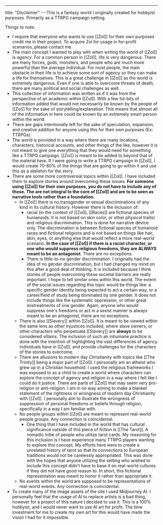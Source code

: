 ---
title: "Disclaimer"
---This is a fantasy world I originally created for hobbyist purposes. Primarily as a TTRPG campaign setting.

Things to note:
- I require that everyone who wants to use [[Zol]] for their own purposes credit me in their project. To acquire Zol for usage in for-profit scenarios, please contact me.
- The main concept I wanted to play with when writing the world of [[Zol]] is *agency*. For a common person in [[Zol]], life is very dangerous. There are many forces, gods, monsters, and people who are much more powerful than the average individual. For most people, the main obstacle in their life is to achieve some sort of agency so they can make a life for themselves. This is a great challenge in [[Zol]] as the world is extremely dangerous. Even if one is able to overcome threats of death, there are many political and social challenges as well.
- This collection of information was written as if it was from the perspective of an academic within [[Zol]]. With a few tid-bits of information added that would not necessarily be known by the people of [[Zol]] for the sake of storytelling/explanation. This means that almost all of the information in here could be known by an extremely smart person within the world.
- There are gaps intentionally left for the sake of speculation, expansion, and creative addition for anyone using this for their own purposes (Ex: TTRPGs).
- The world is provided in a way where there are many locations, characters, historical accounts, and other things of the like, however it is not meant to give one everything that they would need for something like a TTRPG campaign. [[Zol]] is meant to be added to beyond that of the material here. If I were going to write a TTRPG campaign in [[Zol]], I would create 70-80% of the things that are going to go within it and use this as a skeleton for the story.
- There are some more controversial topics within [[Zol]]. I have included them to explore stories around overcoming these issues. **For someone using [[Zol]] for their own purposes, you do not have to include any of these. The are not integral to the core of [[Zol]] and are to be seen as narrative tools rather than a foundation.**
	- In [[Zol]] there is no transgender or sexual discriminations of any kind in its cultural history. However there is the inclusion of:
		- racial (in the context of [[Zol]], [[Races]] are fictional species of humanoids. It is not based on skin color, or other physical traits) and religious discrimination. This is done for narrative device only. The discrimination is between fictional species of humanoid races and fictional religions and is not based on things like hair, skin, eyes, or anything else that would reflect a more real-world scenario. **In the case of [[Zol]] if there is a racist character, or one who would suppress religious freedoms, they are ALWAYS meant to be an antagonist**. There are no exceptions. 
		- There is little-to-no gender discrimination. I originally had the idea of no gender discrimination, but I had changed my mind on this after a good deal of thinking. It is included because I think stories of people overcoming these societal barriers are really important. I hope to tell similar ones within this world. The extent of the social issues regarding this topic would be things like: a specific gender identity being expected to act a certain way, or a career/field of study being dominated by one gender. It does not include things like the systematic oppression, or other great mistreatments of one gender. Again, anyone who would suppress one's freedoms or act in a sexist manner is always meant to be an antagonist, there are no exceptions.
	- There is also [[Slavery]] within [[Zol]]. It is meant to be viewed within the same lens as other injustices included, where slave owners, or other characters who perpetuate [[Slavery]] are **always** to be considered villains. The inclusion of such an inhumane practice is done with the intention of highlighting the vast differences of agency individuals have in [[Zol]], and provide challenges for the characters of the stories to overcome.
	- There are allusions to modern day Christianity with topics like [[The Trinity]] being a major part of [[Zol]]. I personally am an atheist who grew up in a Christian household. I used the religious frameworks I was exposed to as a child to create a world where characters can explore the concept of agency and religion in a way where I felt like I could do it justice. There are parts of [[Zol]] that may seem very pro-religion or anti-religion. I am in no way aiming to make a blanket statement of the rightness or wrongness of modern day Christianity with [[Zol]]. I personally aim to illustrate the wrongness of suppression of personal freedoms or beliefs through religion, specifically in a way I am familiar with.
	- No people groups within [[Zol]] are meant to represent real-world people groups. Any connection is coincidental.
		- One thing that I have included in the world that has cultural significance outside of this piece of fiction is [[The Tarot]]. A nomadic tribe of people who utilize tarot cards. My reasoning for this inclusion is I have experience many TTRPG players wanting to explore this concept. My efforts here were to create a unrelated history of tarot so that its connections to European traditions would not be carelessly appropriated. This was done with the hopes that anyone utilizing the setting who wished to include this concept didn't have to base it on real-world cultures if they did not have good reason to. In short, this fictional representation was meant to honor it rather than appropriate it.
	- No events within the world are supposed to be representations of real-world events. Any connection is coincidental.
- To create many of the image assets of the site I used Midjourney AI. I personally feel that the usage of AI to replace artists is a bad thing, however for a project of this nature I decided to use it. This is a 100% hobbyist, and I would never want to use AI art for profit. The time investment for me to create my own art for this would have made the vision I had for it impossible.